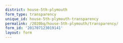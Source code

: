 ```yaml
---
district: house-5th-plymouth
form_type: transparency
unique_id: house-5th-plymouth-transparency
permalink: /2020bq/house-5th-plymouth/transparency/
form_id: '201707123019141'
layout: form
---
```


